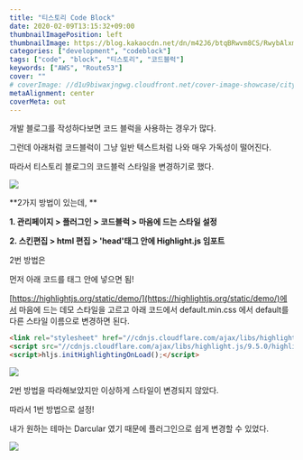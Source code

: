 ```yaml
---
title: "티스토리 Code Block"
date: 2020-02-09T13:15:32+09:00
thumbnailImagePosition: left
thumbnailImage: https://blog.kakaocdn.net/dn/m42J6/btqBRwvm8CS/RwybAlxm2zeLp2zEk32w91/img.png
categories: ["development", "codeblock"]
tags: ["code", "block", "티스토리", "코드블럭"]
keywords: ["AWS", "Route53"]
cover: ""
# coverImage: //d1u9biwaxjngwg.cloudfront.net/cover-image-showcase/city.jpg
metaAlignment: center
coverMeta: out
---
```


개발 블로그를 작성하다보면 코드 블럭을 사용하는 경우가 많다. 

그런데 아래처럼 코드블럭이 그냥 일반 텍스트처럼 나와 매우 가독성이 떨어진다. 

따라서 티스토리 블로그의 코드블럭 스타일을 변경하기로 했다. 

![](https://blog.kakaocdn.net/dn/GrZYu/btqBNMNomxQ/f9wfkU88g7Umz5L3CsjyR0/img.png)


**2가지 방법이 있는데, **

**1\. 관리페이지 > 플러그인 > 코드블럭 > 마음에 드는 스타일 설정**

**2\. 스킨편집 > html 편집 > 'head'태그 안에 Highlight.js 임포트**

2번 방법은

먼저 아래 코드를 <head>태그 안에 넣으면 됨!

[https://highlightjs.org/static/demo/](https://highlightjs.org/static/demo/)에서 마음에 드는 데모 스타일을 고르고 아래 코드에서 default.min.css 에서 default를 다른 스타일 이름으로 변경하면 된다. 


```html
<link rel="stylesheet" href="//cdnjs.cloudflare.com/ajax/libs/highlight.js/9.5.0/styles/default.min.css">
<script src="//cdnjs.cloudflare.com/ajax/libs/highlight.js/9.5.0/highlight.min.js"></script>
<script>hljs.initHighlightingOnLoad();</script>
```

![](https://blog.kakaocdn.net/dn/m42J6/btqBRwvm8CS/RwybAlxm2zeLp2zEk32w91/img.png)

2번 방법을 따라해보았지만 이상하게 스타일이 변경되지 않았다. 

따라서 1번 방법으로 설정!

내가 원하는 테마는 Darcular 였기 때문에 플러그인으로 쉽게 변경할 수 있었다. 

![](https://blog.kakaocdn.net/dn/zBpLt/btqBQ2nKxw1/H8M1NjN6KDoNJJ7zQBxw3k/img.png)